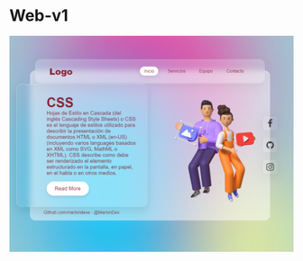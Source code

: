 # Web-v1
![video-to-gif](https://raw.githubusercontent.com/marlondeve/Sitio-Web/main/Formulario%20v1/Webv1.png)
